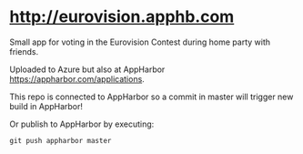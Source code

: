 # http://eurovision.apphb.com

Small app for voting in the Eurovision Contest during home party with friends.

Uploaded to Azure but also at AppHarbor https://appharbor.com/applications.

This repo is connected to AppHarbor so a commit in master will trigger new build in AppHarbor!

Or publish to AppHarbor by executing:

```
git push appharbor master
```
